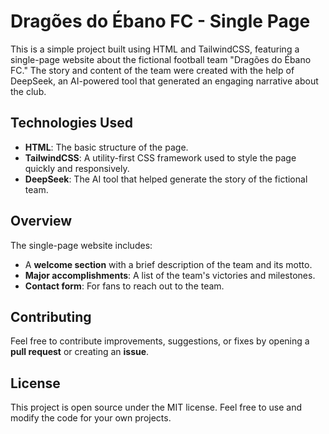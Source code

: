 # Dragões do Ébano FC - Single Page

This is a simple project built using HTML and TailwindCSS, featuring a single-page website about the fictional football team "Dragões do Ébano FC." The story and content of the team were created with the help of DeepSeek, an AI-powered tool that generated an engaging narrative about the club.

## Technologies Used

- **HTML**: The basic structure of the page.
- **TailwindCSS**: A utility-first CSS framework used to style the page quickly and responsively.
- **DeepSeek**: The AI tool that helped generate the story of the fictional team.

## Overview

The single-page website includes:

- A **welcome section** with a brief description of the team and its motto.
- **Major accomplishments**: A list of the team's victories and milestones.
- **Contact form**: For fans to reach out to the team.

## Contributing

Feel free to contribute improvements, suggestions, or fixes by opening a **pull request** or creating an **issue**.

## License

This project is open source under the MIT license. Feel free to use and modify the code for your own projects.
